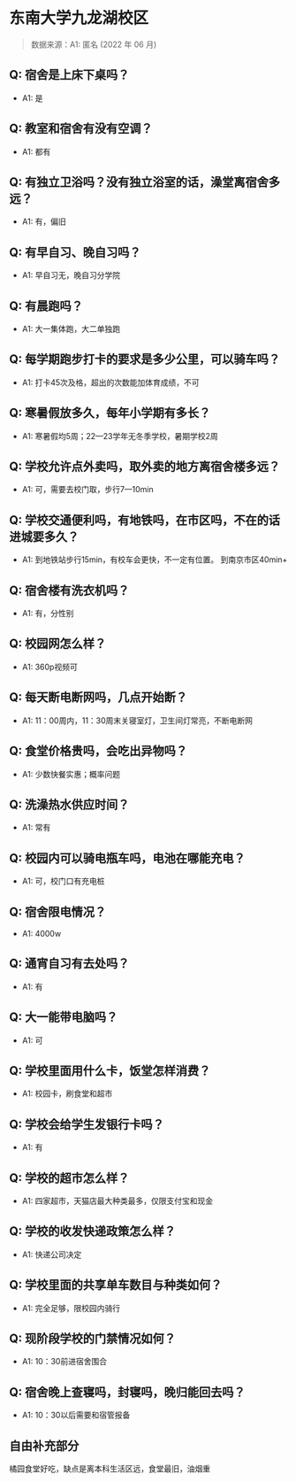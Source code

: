 # 东南大学九龙湖校区

> 数据来源：A1: 匿名 (2022 年 06 月)

## Q: 宿舍是上床下桌吗？

- A1: 是

## Q: 教室和宿舍有没有空调？

- A1: 都有

## Q: 有独立卫浴吗？没有独立浴室的话，澡堂离宿舍多远？

- A1: 有，偏旧

## Q: 有早自习、晚自习吗？

- A1: 早自习无，晚自习分学院

## Q: 有晨跑吗？

- A1: 大一集体跑，大二单独跑

## Q: 每学期跑步打卡的要求是多少公里，可以骑车吗？

- A1: 打卡45次及格，超出的次数能加体育成绩，不可

## Q: 寒暑假放多久，每年小学期有多长？

- A1: 寒暑假均5周；22—23学年无冬季学校，暑期学校2周

## Q: 学校允许点外卖吗，取外卖的地方离宿舍楼多远？

- A1: 可，需要去校门取，步行7—10min

## Q: 学校交通便利吗，有地铁吗，在市区吗，不在的话进城要多久？

- A1: 到地铁站步行15min，有校车会更快，不一定有位置。
到南京市区40min+

## Q: 宿舍楼有洗衣机吗？

- A1: 有，分性别

## Q: 校园网怎么样？

- A1: 360p视频可

## Q: 每天断电断网吗，几点开始断？

- A1: 11：00周内，11：30周末关寝室灯，卫生间灯常亮，不断电断网

## Q: 食堂价格贵吗，会吃出异物吗？

- A1: 少数快餐实惠；概率问题

## Q: 洗澡热水供应时间？

- A1: 常有

## Q: 校园内可以骑电瓶车吗，电池在哪能充电？

- A1: 可，校门口有充电桩

## Q: 宿舍限电情况？

- A1: 4000w

## Q: 通宵自习有去处吗？

- A1: 有

## Q: 大一能带电脑吗？

- A1: 可

## Q: 学校里面用什么卡，饭堂怎样消费？

- A1: 校园卡，刷食堂和超市

## Q: 学校会给学生发银行卡吗？

- A1: 有

## Q: 学校的超市怎么样？

- A1: 四家超市，天猫店最大种类最多，仅限支付宝和现金

## Q: 学校的收发快递政策怎么样？

- A1: 快递公司决定

## Q: 学校里面的共享单车数目与种类如何？

- A1: 完全足够，限校园内骑行

## Q: 现阶段学校的门禁情况如何？

- A1: 10：30前进宿舍围合

## Q: 宿舍晚上查寝吗，封寝吗，晚归能回去吗？

- A1: 10：30以后需要和宿管报备

## 自由补充部分

橘园食堂好吃，缺点是离本科生活区远，食堂最旧，油烟重